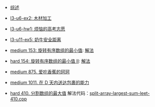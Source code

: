 

- [综述](二分搜索最佳-综述.md)

- [l3-u6-ex2: 木材加工](二分搜索最佳例题-L3-06-木材加工.md)
- [l3-u6-hw1: 烦恼的高考志愿](二分搜索最佳例题-L3-06-高考志愿.md)
- [l3-u11-ex5: 奶牛安全距离](二分搜索最佳例题-L3-11-奶牛安全距离.md)

- [medium 153: 旋转有序数组的最小值](): [解法](二分搜索最佳例题-leet-153-154-旋转数组两题.md)
- [hard 154: 旋转有序数组的最小值 II](): [解法](二分搜索最佳例题-leet-153-154-旋转数组两题.md)
- [medium 875. 爱吃香蕉的珂珂](https://leetcode.cn/problems/koko-eating-bananas/)
- [medium 1011. 在 D 天内送达包裹的能力](https://leetcode.cn/problems/capacity-to-ship-packages-within-d-days/)
- [hard 410. 分割数组的最大值](https://leetcode.cn/problems/split-array-largest-sum/) 解法代码：[split-array-largest-sum-leet-410.cpp](code/split-array-largest-sum-leet-410.cpp)
